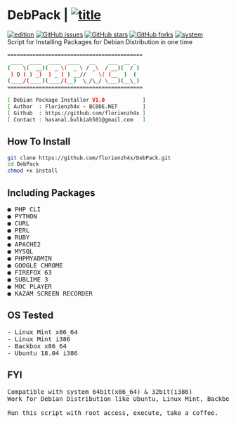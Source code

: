 # DebPack | [![title](https://img.shields.io/badge/DebPack-V1.0-red.svg?style=popout)](https://github.com/florienzh4x/DebPack/)
[![edition](https://img.shields.io/badge/Stable-Edition-blue.svg?style=popout)](https://github.com/florienzh4x/DebPack/)
[![GitHub issues](https://img.shields.io/github/issues/florienzh4x/DebPack.svg?style=popout)](https://github.com/florienzh4x/DebPack/issues)
[![GitHub stars](https://img.shields.io/github/stars/florienzh4x/DebPack.svg?style=popout)](https://github.com/florienzh4x/DebPack/stargazers)
[![GitHub forks](https://img.shields.io/github/forks/florienzh4x/DebPack.svg?style=popout)](https://github.com/florienzh4x/DebPack/network)
[![system](https://img.shields.io/badge/System-32%7C64-orange.svg?style=popout)](https://github.com/florienzh4x/DebPack/)
<br>
Script for Installing Packages for Debian Distribution in one time

```bash
===========================================
 ____  ____  ____  ____   __    ___  __ _ 
(    \(  __)(  _ \(  _ \ / _\  / __)(  / )
 ) D ( ) _)  ) _ ( ) __//    \( (__  )  ( 
(____/(____)(____/(__)  \_/\_/ \___)(__\_)
===========================================

[ Debian Package Installer V1.0            ]
[ Author  : Florienzh4x - BC0DE.NET        ]
[ Github  : https://github.com/florienzh4x ]
[ Contact : hasanal.bulkiah501@gmail.com   ]
```

## How To Install
```bash
git clone https://github.com/florienzh4x/DebPack.git
cd DebPack
chmod +x install
```

## Including Packages
<pre>
● PHP CLI
● PYTHON
● CURL
● PERL
● RUBY
● APACHE2
● MYSQL
● PHPMYADMIN
● GOOGLE CHROME
● FIREFOX 63
● SUBLIME 3
● MOC PLAYER
● KAZAM SCREEN RECORDER
</pre>

## OS Tested
<pre>
- Linux Mint x86_64
- Linux Mint i386
- Backbox x86_64
- Ubuntu 18.04 i386
</pre>

## FYI
<pre>
Compatible with system 64bit(x86_64) & 32bit(i386)
Work for Debian Distribution like Ubuntu, Linux Mint, Backbox, Kali, Parrot, etc.

Run this script with root access, execute, take a coffee.
</pre>
